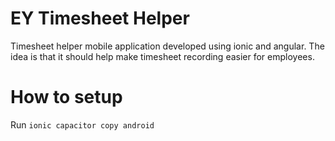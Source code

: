 # EY Timesheet Helper
Timesheet helper mobile application developed using ionic and angular. The idea is that it should help make timesheet recording easier for employees.

# How to setup

Run 
``` ionic capacitor copy android ```
